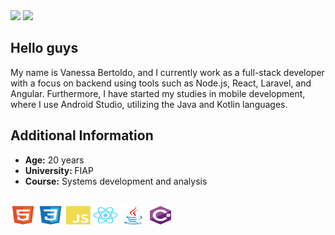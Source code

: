 <div>
  <a href = "https://www.linkedin.com/in/vanessa-bertoldo-670467241/" ><img src="https://img.shields.io/badge/LinkedIn-0077B5?style=for-the-badge&logo=linkedin&logoColor=white" /></a>
  <a href = "mailto:vanessa.bert311@gmail.com" ><img src="https://img.shields.io/badge/Gmail-D14836?style=for-the-badge&logo=gmail&logoColor=white" /></a>
</div>
<h2>Hello guys</h2>
<p>My name is Vanessa Bertoldo, and I currently work as a full-stack developer with a focus on backend using tools such as Node.js, React, Laravel, and Angular. Furthermore, I have started my studies in mobile development, where I use Android Studio, utilizing the Java and Kotlin languages.</p>
<h2>Additional Information</h2>
<ul>
  <li><b>Age:</b> 20 years</li>
  <li><b>University: </b>FIAP</li>
  <li><b>Course:</b> Systems development and analysis</li>
</ul>
<div style="display: inline_block"><br>
  <img align="center" alt="Vanessa-HTML" height="30" width="40" src="https://raw.githubusercontent.com/devicons/devicon/master/icons/html5/html5-original.svg">
  <img align="center" alt="Vanessa-CSS" height="30" width="40" src="https://raw.githubusercontent.com/devicons/devicon/master/icons/css3/css3-original.svg">
  <img align="center" alt="Vanessa_Js" height="30" width="40" src="https://raw.githubusercontent.com/devicons/devicon/master/icons/javascript/javascript-plain.svg">
  <img align="center" alt="Vanessa-React" height="30" width="40" src="https://raw.githubusercontent.com/devicons/devicon/master/icons/react/react-original.svg">
  <img align="center" alt="Vanessa-Java" height="30" width="40" src="https://raw.githubusercontent.com/devicons/devicon/master/icons/java/java-original.svg">
  <img align="center" alt="Vanessa-Csharp" height="30" width="40" src="https://raw.githubusercontent.com/devicons/devicon/master/icons/csharp/csharp-original.svg">
</div>


<!--
**Vanessa-Bertoldo/Vanessa-Bertoldo** is a ✨ _special_ ✨ repository because its `README.md` (this file) appears on your GitHub profile.

Here are some ideas to get you started:

- 🔭 I’m currently working on ...
- 🌱 I’m currently learning ...
- 👯 I’m looking to collaborate on ...
- 🤔 I’m looking for help with ...
- 💬 Ask me about ...
- 📫 How to reach me: ...
- 😄 Pronouns: ...
- ⚡ Fun fact: ...
-->
